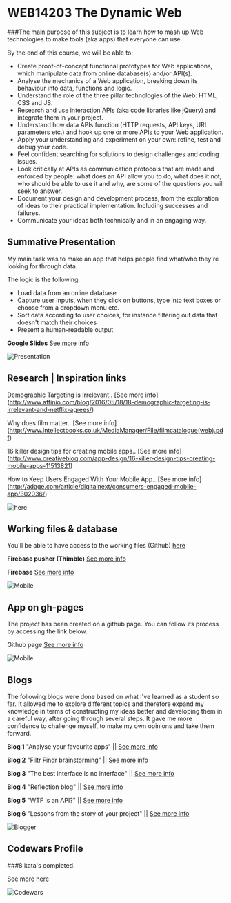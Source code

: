 # WEB14203 The Dynamic Web

###The main purpose of this subject is to learn how to mash up Web technologies to make tools (aka apps) that everyone can use.

By the end of this course, we will be able to:

- Create proof-of-concept functional prototypes for Web applications, which manipulate data from online database(s) and/or API(s).
- Analyse the mechanics of a Web application, breaking down its behaviour into data, functions and logic.
- Understand the role of the three pillar technologies of the Web: HTML, CSS and JS.
- Research and use interaction APIs (aka code libraries like jQuery) and integrate them in your project.
- Understand how data APIs function (HTTP requests, API keys, URL parameters etc.) and hook up one or more APIs to your Web application.
- Apply your understanding and experiment on your own: refine, test and debug your code.
- Feel confident searching for solutions to design challenges and coding issues.
- Look critically at APIs as communication protocols that are made and enforced by people: what does an API allow you to do, what does it not, who should be able to use it and why, are some of the questions you will seek to answer.
- Document your design and development process, from the exploration of ideas to their practical implementation. Including successes and failures.
- Communicate your ideas both technically and in an engaging way.

## Summative Presentation

My main task was to make an app that helps people find what/who they're looking for through data.

The logic is the following:

- Load data from an online database
- Capture user inputs, when they click on buttons, type into text boxes or choose from a dropdown menu etc.
- Sort data according to user choices, for instance filtering out data that doesn't match their choices
- Present a human-readable output

**Google Slides** [See more info](https://docs.google.com/presentation/d/17UPv0yndffTYoBLo_mzH-HU6_VGWMB1NimrwjdscJng/edit?usp=sharing)

![Presentation](http://www.teamlewis.com/uploads.com/2015/09/presentation-public-speaking-tips-.jpg)

## Research | Inspiration links

Demographic Targeting is Irrelevant.. [See more info] (http://www.affinio.com/blog/2016/05/18/18-demographic-targeting-is-irrelevant-and-netflix-agrees/)

Why does film matter.. [See more info] (http://www.intellectbooks.co.uk/MediaManager/File/filmcatalogue(web).pdf)

16 killer design tips for creating mobile apps.. [See more info] (http://www.creativebloq.com/app-design/16-killer-design-tips-creating-mobile-apps-11513821)

How to Keep Users Engaged With Your Mobile App.. [See more info] (http://adage.com/article/digitalnext/consumers-engaged-mobile-app/302036/)

![here](http://www.quriousmatics.com/wp-content/uploads/2016/04/innovations-in-market-research.jpg)

## Working files & database
You'll be able to have access to the working files (Github) [here](https://github.com/itsfranhere/StreamApp)

**Firebase pusher (Thimble)** [See more info](https://thimbleprojects.org/itsfranhere/127342)

**Firebase** [See more info](https://stream-8cb97.firebaseio.com/)

![Mobile](https://static1.squarespace.com/static/52444aeee4b0a6b4ebac530f/524457e8e4b0d08691bdabc5/5360026ee4b08c41d0c61cb5/1400450209809/code_screenshot.jpg?format=1500w)

## App on gh-pages

The project has been created on a github page. You can follow its process by accessing the link below.

Github page [See more info](https://itsfranhere.github.io/StreamApp/app/)

![Mobile](https://images.unsplash.com/photo-1470350576089-539d5a852bf7?ixlib=rb-0.3.5&q=80&fm=jpg&crop=entropy&cs=tinysrgb&s=459549036119ccb0aa63c184f5ca93ca)

## Blogs

The following blogs were done based on what I've learned as a student so far. It allowed me to explore different topics and therefore expand my knowledge in terms of constructing my ideas better and developing them in a careful way, after going through several steps. It gave me more confidence to challenge myself, to make my own opinions and take them forward.

**Blog 1** "Analyse your favourite apps" || [See more info](https://medium.com/@itsfranhere/analyse-your-favourite-app-in-terms-of-interface-data-and-logic-4fb4b2c960ee#.a9r6krp4h)

**Blog 2** "Filtr Findr brainstorming" || [See more info](https://medium.com/@itsfranhere/feedback-986ceac22c3a#.jdv8arhac)

**Blog 3** "The best interface is no interface" || [See more info](https://medium.com/@itsfranhere/reflections-1043f4a125b3#.5dgon8mw8)

**Blog 4** "Reflection blog" || [See more info](https://medium.com/@itsfranhere/reflection-blog-866c7259b479#.jzwhfqfkk)

**Blog 5** "WTF is an API?" || [See more info](https://medium.com/@itsfranhere/wtf-is-an-api-4c37da68ae29)

**Blog 6** "Lessons from the story of your project" || [See more info](https://medium.com/@itsfranhere/lessons-from-the-story-of-your-project-ff6dfc9afba1)
 
![Blogger](https://images.unsplash.com/1/type-away.jpg?ixlib=rb-0.3.5&q=80&fm=jpg&crop=entropy&cs=tinysrgb&s=232b979616b4ed59f15e324b7c153b2d)

## Codewars Profile

###8 kata's completed.

See more [here](https://www.codewars.com/users/itsfranhere)

![Codewars](https://media.licdn.com/media/p/8/000/249/391/267400f.png)







